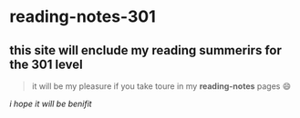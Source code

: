 # reading-notes-301
## this site will enclude my reading summerirs for the 301 level 
>it will be my pleasure if you take toure in my **reading-notes** pages :smile:

*i hope it will be benifit*
